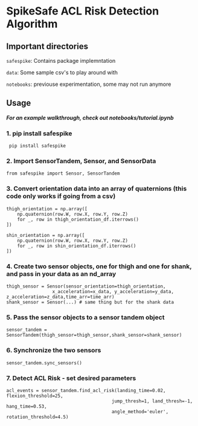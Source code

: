 # SpikeSafe ACL Risk Detection Algorithm
## Important directories

```safespike```: Contains package implemntation

```data```: Some sample csv's to play around with

```notebooks```: previouse experimentation, some may not run anymore



## Usage
***For an example walkthrough, check out notebooks/tutorial.ipynb***



### 1. pip install safespike
``` pip install safespike```

### 2. Import SensorTandem, Sensor, and SensorData
``` 
from safespike import Sensor, SensorTandem
```
### 3. Convert orientation data into an array of quaternions  (this code only works if going from a csv)

```
thigh_orientation = np.array([
    np.quaternion(row.W, row.X, row.Y, row.Z)
    for _, row in thigh_orientation_df.iterrows()
])

shin_orientation = np.array([
    np.quaternion(row.W, row.X, row.Y, row.Z)
    for _, row in shin_orientation_df.iterrows()
])
```
### 4. Create two sensor objects, one for thigh and one for shank, and pass in your data as an nd_array
```
thigh_sensor = Sensor(sensor_orientation=thigh_orientation,
                 x_acceleration=x_data, y_acceleration=y_data, z_acceleration=z_data,time_arr=time_arr) 
shank_sensor = Sensor(...) # same thing but for the shank data
```

### 5. Pass the sensor objects to a sensor tandem object 
```
sensor_tandem = SensorTandem(thigh_sensor=thigh_sensor,shank_sensor=shank_sensor)
```
### 6. Synchronize the two sensors
```
sensor_tandem.sync_sensors()
```

### 7. Detect ACL Risk - set desired parameters 
```
acl_events = sensor_tandem.find_acl_risk(landing_time=0.02, flexion_threshold=25,
                                       jump_thresh=1, land_thresh=-1, hang_time=0.53,
                                       angle_method='euler', rotation_threshold=4.5)
```
